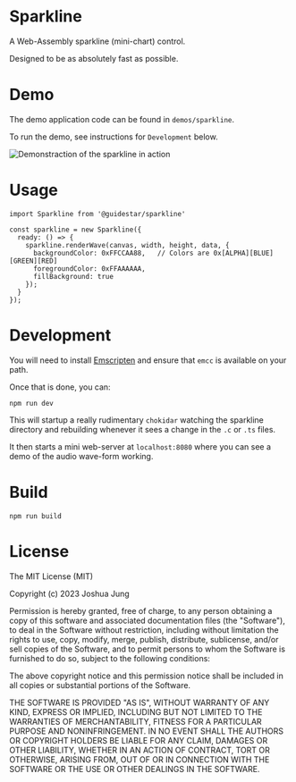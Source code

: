 # Sparkline

A Web-Assembly sparkline (mini-chart) control.

Designed to be as absolutely fast as possible.

# Demo

The demo application code can be found in `demos/sparkline`.

To run the demo, see instructions for `Development` below.

![Demonstraction of the sparkline in action](https://i.imgur.com/b2lRnIN.gif)

# Usage

    import Sparkline from '@guidestar/sparkline'

    const sparkline = new Sparkline({
      ready: () => {
        sparkline.renderWave(canvas, width, height, data, {
          backgroundColor: 0xFFCCAA88,   // Colors are 0x[ALPHA][BLUE][GREEN][RED]
          foregroundColor: 0xFFAAAAAA,
          fillBackground: true
        });
      }
    });

# Development

You will need to install [Emscripten](https://emscripten.org/index.html) and ensure that `emcc` is available on your path.

Once that is done, you can:

    npm run dev

This will startup a really rudimentary `chokidar` watching the sparkline directory and rebuilding whenever
it sees a change in the `.c` or `.ts` files.

It then starts a mini web-server at `localhost:8080` where you can see a demo of the audio wave-form working.

# Build

    npm run build

# License

The MIT License (MIT)

Copyright (c) 2023 Joshua Jung

Permission is hereby granted, free of charge, to any person obtaining a copy
of this software and associated documentation files (the "Software"), to deal
in the Software without restriction, including without limitation the rights
to use, copy, modify, merge, publish, distribute, sublicense, and/or sell
copies of the Software, and to permit persons to whom the Software is
furnished to do so, subject to the following conditions:

The above copyright notice and this permission notice shall be included in all
copies or substantial portions of the Software.

THE SOFTWARE IS PROVIDED "AS IS", WITHOUT WARRANTY OF ANY KIND, EXPRESS OR
IMPLIED, INCLUDING BUT NOT LIMITED TO THE WARRANTIES OF MERCHANTABILITY,
FITNESS FOR A PARTICULAR PURPOSE AND NONINFRINGEMENT. IN NO EVENT SHALL THE
AUTHORS OR COPYRIGHT HOLDERS BE LIABLE FOR ANY CLAIM, DAMAGES OR OTHER
LIABILITY, WHETHER IN AN ACTION OF CONTRACT, TORT OR OTHERWISE, ARISING FROM,
OUT OF OR IN CONNECTION WITH THE SOFTWARE OR THE USE OR OTHER DEALINGS IN THE
SOFTWARE.
